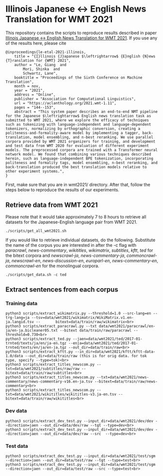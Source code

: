 # Illinois Japanese ↔ English News Translation for WMT 2021

This repository contains the scripts to reproduce results described in paper [Illinois Japanese ↔ English News Translation for WMT 2021](https://aclanthology.org/2021.wmt-1.11/). If you use any of the results here, please cite

    @inproceedings{le-etal-2021-illinois,
        title = "{I}llinois {J}apanese $\leftrightarrow$ {E}nglish {N}ews {T}ranslation for {WMT} 2021",
        author = "Le, Giang  and
            Mori, Shinka  and
            Schwartz, Lane",
        booktitle = "Proceedings of the Sixth Conference on Machine Translation",
        month = nov,
        year = "2021",
        address = "Online",
        publisher = "Association for Computational Linguistics",
        url = "https://aclanthology.org/2021.wmt-1.11",
        pages = "144--153",
        abstract = "This system paper describes an end-to-end NMT pipeline for the Japanese $\leftrightarrow$ English news translation task as submitted to WMT 2021, where we explore the efficacy of techniques such as tokenizing with language-independent and language-dependent tokenizers, normalizing by orthographic conversion, creating a politeness-and-formality-aware model by implementing a tagger, back-translation, model ensembling, and n-best reranking. We use parallel corpora provided by WMT 2021 organizers for training, and development and test data from WMT 2020 for evaluation of different experiment models. The preprocessed corpora are trained with a Transformer neural network model. We found that combining various techniques described herein, such as language-independent BPE tokenization, incorporating politeness and formality tags, model ensembling, n-best reranking, and back-translation produced the best translation models relative to other experiment systems.",
    }

First, make sure that you are in wmt2021/ directory. After that, follow the steps below to reproduce the results of our experiments.

## Retrieve data from WMT 2021
Please note that it would take approximately 7 to 8 hours to retrieve all datasets for the Japanese-English language pair from WMT 2021.

    ./scripts/get_all_wmt2021.sh

If you would like to retrieve individual datasets, do the following. Substitute the name of the corpus you are interested in after the -c flag with *paracrawl*, *news-commentary*, *wikititles*, *wikimatrix*, *subtitles*, *kftt*, *ted* for the bitext corpora and *newscrawl-ja*, *news-commentary-ja*, *commoncrawl-ja*, *newscrawl-en*, *news-discussion-en*, *europarl-en*, *news-commentary-en*, *commoncrawl-en* for the monolingual corpora.

    ./scripts/get_data.sh -c ted

## Extract sentences from each corpus

### Training data

    python3 scripts/extract_wikimatrix.py --threshold=1.0 --src-lang=en --trg-lang=ja --tsv=data/wmt2021/wikimatrix/WikiMatrix.v1.en-ja.langid.tsv --       bitext=data/train/raw/wikimatrix<br> 
    python3 scripts/extract_paracrawl.py --txt data/wmt2021/paracrawl/en-ja/en-ja.bicleaner05.txt --bitext data/train/raw/paracrawl --threshold=0.730<br>
    python3 scripts/extract_ted.py --jaen=data/wmt2021/ted/2017-01-trnted/texts/ja/en/ja-en.tgz --enja=data/wmt2021/ted/2017-01-trnted/texts/en/ja/en-ja.tgz --out_dir=data/train/raw<br>
    python3 scripts/extract_kftt.py --in_dir=data/wmt2021/kftt/kftt-data-1.0/data --out_dir=data/train/raw (this is for orig data. for tok type, specify --type=tok)<br>
    python3 scripts/extract_titles_newscom.py --txt=data/wmt2021/subtitles/raw/raw --bitext=data/train/raw/subtitles<br>
    python3 scripts/extract_titles_newscom.py --txt=data/wmt2021/news-commentary/news-commentary-v16.en-ja.tsv --bitext=data/train/raw/news-commentary<br>
    python3 scripts/extract_titles_newscom.py --txt=data/wmt2021/wikititles/wikititles-v3.ja-en.tsv --bitext=data/train/raw/wikititles<br>

### Dev data

    python3 scripts/extract_dev_test.py --input_dir=data/wmt2021/dev/dev --direction=jaen --out_dir=data/dev/raw --tgt --type=dev<br>
    python3 scripts/extract_dev_test.py --input_dir=data/wmt2021/dev/dev --direction=jaen --out_dir=data/dev/raw --src  --type=dev<br>

### Test data

    python3 scripts/extract_dev_test.py --input_dir=data/wmt2021/test/sgm --direction=jaen --out_dir=data/test/raw --tgt --type=test<br>
    python3 scripts/extract_dev_test.py --input_dir=data/wmt2021/test/sgm --direction=jaen --out_dir=data/test/raw --src --type=test<br>
